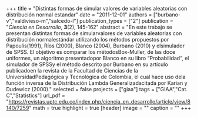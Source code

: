 +++
title = "Distintas formas de simular valores de variables aleatorias con distribución normal estandar"
date = "2011-12-01"
authors = ["burbano-v","valdivieso-m","salcedo-l"]
publication_types = ["2"]
publication = "*Ciencia en Desarrollo*, **3**(2), 145-162"
abstract = "En este trabajo se presentan distintas formas de simularvalores de variables aleatorias con distribución normalestándar utilizando los métodos propuestos por Papoulis(1991), Ríos (2000), Blanco (2004), Burbano (2010) y elsimulador de SPSS. El objetivo es comparar los métodosBox-Muller, de las doce uniformes, un algoritmo presentadopor Blanco en su libro “Probabilidad”, el simulador de SPSSy el método descrito por Burbano en su artículo publicadoen la revista de la Facultad de Ciencias de la UniversidadPedagógica y Tecnológica de Colombia, el cual hace uso dela función inversa de la Distribución Lambda Generalizadacitada por Karian y Dudewicz (2000)."
selected = false
projects = ["giaa"]
tags = ["GIAA","Cat. C","Statistics"]
url_pdf = "https://revistas.uptc.edu.co/index.php/ciencia_en_desarrollo/article/view/8140/7259"
math = true
highlight = true
[header]
image = ""
caption = ""
+++
